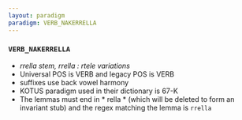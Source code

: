 ```yaml
---
layout: paradigm
paradigm: VERB_NAKERRELLA
---
```

### ` VERB_NAKERRELLA `

* _rrella stem, rrella : rtele variations_
* Universal POS is VERB and legacy POS is VERB
* suffixes use back vowel harmony
* KOTUS paradigm used in their dictionary is 67-K
* The lemmas must end in * rella * (which will be deleted to form an invariant stub) and the regex matching the lemma is ` rrella `
